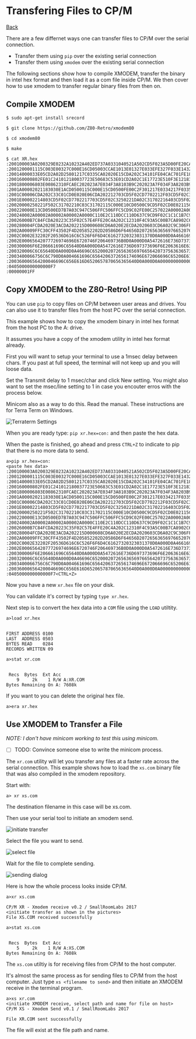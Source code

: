 # Transfering Files to CP/M

[Back](./README.md)

There are a few differnet ways one can transfer files to CP/M over the serial
connection.

- Transfer them using `pip` over the existing serial connection
- Transfer them using `xmodem` over the existing serial connection

The following sections show how to compile XMODEM, transfer the binary in
intel hex format and then load it as a com file inside CP/M.  We then cover
how to use xmodem to transfer regular binary files from then on.

## Compile XMODEM

```text
$ sudo apt-get install srecord

$ git clone https://github.com/Z80-Retro/xmodem80

$ cd xmodem80

$ make

$ cat XR.hex
:200100003A0200329E0232A10232A402ED737A0331040521A502CD5F023A5D00FE20CAF99F
:2001200001115C003E00327C000E16CD05003CCAE1013E01327E033EFE327F033E14327CA5
:20014000033E05CD2A02D25801217C0335CA02020E15CDA202C34101FE04CAC701FE18CA85
:200160000802FE01C241012180037723E50683C53E01CD2A02C1E17723E510F3E12183031D
:2001800006803E00862310FCAEC202023A7E034F3A8103B9C202023A7F034F3A8203B9C2E6
:2001A00002021183030E1ACD0500115C000E15CD0500FE00C2F301217E0334217F03350ED8
:2001C00006CDA202C33C01CD0E020E06CDA202212703CD5F02CD7702212F03CD5F02C3251E
:2001E00002214803CD5F02CD7702217703CD5F02C3250221DA02C31702216403CD5F02C318
:20020000250221F502C31702210C03C31702115C000E10CD0500C9CD5F02CD0E02115C0019
:200220000E13CD0500ED7B7A03C947C506FFC506FFC5CD9C02FE00C257022A00002A0000A5
:200240002A00002A00002A00002A0000C110E2C110DCC110D637C9CD9F02C1C1C1B7C97E40
:20026000B7C84FCDA20223C35F02C57E4FFE20C4A202C12310F4C93A5C00B7CA8902C64087
:200280004FCDA2020E3ACDA202215D000608CD6A020E2ECDA2020603CD6A02C9C306FFC3DD
:2002A00009FFC30CFF43502F4D205852202D20586D6F64656D2072656365697665207630EF
:2002C0002E32202F20536D616C6C526F6F6D4C61627320323031370D0A000D0A4661696CA3
:2002E00065642077726974696E6720746F206469736B0D0A000D0A5472616E736D73736951
:200300006F6E206661696C65640D0A000D0A5472616E736D697373696F6E2063616E636529
:200320006C6C65640D0A000D0A46696C6520002072656365697665642073756363657373CE
:2003400066756C6C790D0A004661696C6564206372656174696E672066696C65206E616D8C
:200360006564200046696C656E616D6520657870656365640D0A000D0A0000000000000047
:0405000000000000F7
:00000001FF
```

## Copy XMODEM to the Z80-Retro! Using PIP

You can use `pip` to copy files on CP/M between user areas and drives.  You can
also use it to transfer files from the host PC over the serial connection.

This example shows how to copy the xmodem binary in intel hex format from the
host PC to the A: drive.

It assumes you have a copy of the xmodem utility in intel hex format already.

First you will want to setup your terminal to use a 1msec delay between chars.
If you past at full speed, the terminal will not keep up and you will loose data.

Set the Transmit delay to 1 msec/char and click New setting.  You might also
want to set the msec/line setting to 1 in case you encouter erros with the
process below.

Minicom also as a way to do this.  Read the manual.  These instructions are for
Terra Term on Windows.

![Terraterm Settings](./assets/terraterm_1msec_delay.png)


When you are ready type: `pip xr.hex=con:` and then paste the hex data.

When the paste is finished, go ahead and press `CTRL+Z` to indicate to pip that
there is no more data to send.

```text
a>pip xr.hex=con:
<paste hex data>
:200100003A0200329E0232A10232A402ED737A0331040521A502CD5F023A5D00FE20CAF99F
:2001200001115C003E00327C000E16CD05003CCAE1013E01327E033EFE327F033E14327CA5
:20014000033E05CD2A02D25801217C0335CA02020E15CDA202C34101FE04CAC701FE18CA85
:200160000802FE01C241012180037723E50683C53E01CD2A02C1E17723E510F3E12183031D
:2001800006803E00862310FCAEC202023A7E034F3A8103B9C202023A7F034F3A8203B9C2E6
:2001A00002021183030E1ACD0500115C000E15CD0500FE00C2F301217E0334217F03350ED8
:2001C00006CDA202C33C01CD0E020E06CDA202212703CD5F02CD7702212F03CD5F02C3251E
:2001E00002214803CD5F02CD7702217703CD5F02C3250221DA02C31702216403CD5F02C318
:20020000250221F502C31702210C03C31702115C000E10CD0500C9CD5F02CD0E02115C0019
:200220000E13CD0500ED7B7A03C947C506FFC506FFC5CD9C02FE00C257022A00002A0000A5
:200240002A00002A00002A00002A0000C110E2C110DCC110D637C9CD9F02C1C1C1B7C97E40
:20026000B7C84FCDA20223C35F02C57E4FFE20C4A202C12310F4C93A5C00B7CA8902C64087
:200280004FCDA2020E3ACDA202215D000608CD6A020E2ECDA2020603CD6A02C9C306FFC3DD
:2002A00009FFC30CFF43502F4D205852202D20586D6F64656D2072656365697665207630EF
:2002C0002E32202F20536D616C6C526F6F6D4C61627320323031370D0A000D0A4661696CA3
:2002E00065642077726974696E6720746F206469736B0D0A000D0A5472616E736D73736951
:200300006F6E206661696C65640D0A000D0A5472616E736D697373696F6E2063616E636529
:200320006C6C65640D0A000D0A46696C6520002072656365697665642073756363657373CE
:2003400066756C6C790D0A004661696C6564206372656174696E672066696C65206E616D8C
:200360006564200046696C656E616D6520657870656365640D0A000D0A0000000000000047
:0405000000000000F7<CTRL+Z>
```

Now you have a new `xr.hex` file on your disk.

You can validate it's correct by typing `type xr.hex`.

Next step is to convert the hex data into a `COM` file using the `LOAD`
utiltity.

```text
a>load xr.hex


FIRST ADDRESS 0100
LAST  ADDRESS 0503
BYTES READ    0284
RECORDS WRITTEN 09

a>stat xr.com


 Recs  Bytes  Ext Acc
    9     2k    1 R/W A:XR.COM
Bytes Remaining On A: 7608k
```

If you want to you can delete the original hex file.

```text
a>era xr.hex
```

## Use XMODEM to Transfer a File

*NOTE: I don't have minicom working to test this using minicom.*

- [ ] TODO: Convince someone else to write the minicom process.

The `xr.com` utility will let you transfer any files at a faster rate across
the serial connection.  This example shows how to load the `xs.com` binary file
that was also compiled in the xmodem repository.

Start with:

```text
a> xr xs.com
```

The destination filename in this case will be xs.com.

Then use your serial tool to initiate an xmodem send.

![initiate transfer](./assets/terraterm_xmodem_send.png)

Select the file you want to send.

![select file](./assets/terraterm_select_file.png)

Wait for the file to complete sending.

![sending dialog](./assets/terraterm_sending_dialog.png)

Here is how the whole process looks inside CP/M.

```text
a>xr xs.com

CP/M XR - Xmodem receive v0.2 / SmallRoomLabs 2017
<initiate transfer as shown in the pictures>
File XS.COM received successfully

a>stat xs.com


 Recs  Bytes  Ext Acc
    5     2k    1 R/W A:XS.COM
Bytes Remaining On A: 7608k
```

The `xs.com` utiltiy is for receiving files from CP/M to the host computer.

It's almost the same process as for sending files to CP/M from the host
computer.  Just type `xs <filename to send>` and then initiate an XMODEM receive
in the terminal program.

```text
a>xs xr.com
<initiate XMODEM receive, select path and name for file on host>
CP/M XS - Xmodem Send v0.1 / SmallRoomLabs 2017

File XR.COM sent successfully
```

The file will exist at the file path and name.
